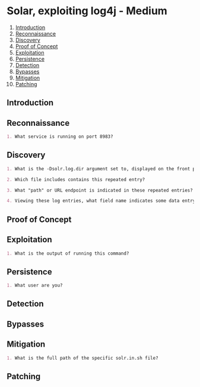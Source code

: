 # Solar, exploiting log4j - Medium

1. [Introduction](#introduction)
2. [Reconnaissance](#reconnaissance)
3. [Discovery](#discovery)
4. [Proof of Concept](#proof-of-concept)
5. [Exploitation](#exploitation)
6. [Persistence](#persistence)
7. [Detection](#detection)
8. [Bypasses](#bypasses)
9. [Mitigation](#mitigation)
10. [Patching](#patching)

## Introduction

## Reconnaissance

```markdown
1. What service is running on port 8983?
```

## Discovery

```markdown
1. What is the -Dsolr.log.dir argument set to, displayed on the front page?

2. Which file includes contains this repeated entry?

3. What "path" or URL endpoint is indicated in these repeated entries?

4. Viewing these log entries, what field name indicates some data entrypoint that you as a user could control?
```

## Proof of Concept

## Exploitation

```markdown
1. What is the output of running this command?
```

## Persistence

```markdown
1. What user are you?
```

## Detection

## Bypasses

## Mitigation

```markdown
1. What is the full path of the specific solr.in.sh file?
```

## Patching
